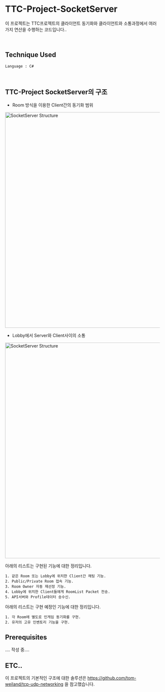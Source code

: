 # TTC-Project-SocketServer

이 프로젝트는 TTC프로젝트의 클라이언트 동기화와 클라이언트와 소통과정에서 여러가지 연산을 수행하는 코드입니다..

<br/>

## Technique Used
```
Language : C#
```
<br/>

## TTC-Project SocketServer의 구조

- Room 방식을 이용한 Client간의 동기화 범위

<img width="700" alt="SocketServer Structure" src="https://user-images.githubusercontent.com/46314169/106367931-b3043980-6389-11eb-8f54-071ef2db1b86.png"/>
<br/>

- Lobby에서 Server와 Client사이의 소통  

<img width="700" alt="SocketServer Structure" src="https://user-images.githubusercontent.com/46314169/106368685-ded5ee00-638e-11eb-90d3-dab1db99b09b.png"/>
<br/>

아래의 리스트는 구현된 기능에 대한 정리입니다.

```
1. 같은 Room 또는 Lobby에 위치한 Client간 채팅 기능.
2. Public/Private Room 접속 기능.
3. Room Owner 자동 재선정 기능.
4. Lobby에 위치한 Client들에게 RoomList Packet 전송.
5. API서버와 Profile데이터 송수신.
```

아래의 리스트는 구현 예정인 기능에 대한 정리입니다.

```
1. 각 Room에 별도로 인게임 동기화를 구현.
2. 유저의 고유 인벤토리 기능을 구현.
```

## Prerequisites

.... 작성 중....


## ETC..
이 프로젝트의 기본적인 구조에 대한 솔루션은 https://github.com/tom-weiland/tcp-udp-networking 을 참고했습니다.

